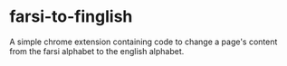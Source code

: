 # farsi-to-finglish
A simple chrome extension containing code to change a page's content from the farsi alphabet to the english alphabet.
